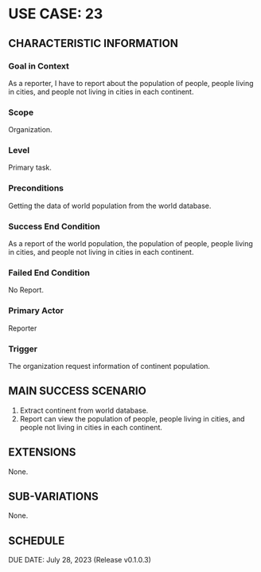# USE CASE: 23

## CHARACTERISTIC INFORMATION

### Goal in Context

As a reporter, I have to report about the population of people, people living in cities, and people not living in cities in each continent.

### Scope

Organization.

### Level

Primary task.

### Preconditions

Getting the data of world population from the world database.

### Success End Condition

As a report of the world population, the population of people, people living in cities, and people not living in cities in each continent.

### Failed End Condition

No Report.

### Primary Actor

Reporter

### Trigger

The organization request information of continent population.

## MAIN SUCCESS SCENARIO

1. Extract continent from world database.
2. Report can view the population of people, people living in cities, and people not living in cities in each continent.

## EXTENSIONS

None.

## SUB-VARIATIONS

None.

## SCHEDULE

DUE DATE: July 28, 2023 (Release v0.1.0.3)
